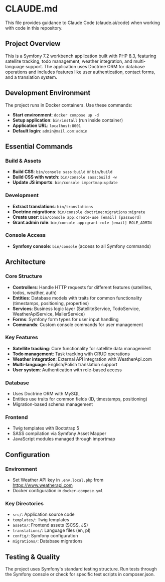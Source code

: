 # CLAUDE.md

This file provides guidance to Claude Code (claude.ai/code) when working with code in this repository.

## Project Overview

This is a Symfony 7.2 workbench application built with PHP 8.3, featuring satellite tracking, todo management, weather integration, and multi-language support. The application uses Doctrine ORM for database operations and includes features like user authentication, contact forms, and a translation system.

## Development Environment

The project runs in Docker containers. Use these commands:

- **Start environment**: `docker compose up -d`
- **Setup application**: `bin/install` (run inside container)
- **Application URL**: `localhost:8001`
- **Default login**: `admin@mail.com:admin`

## Essential Commands

### Build & Assets
- **Build CSS**: `bin/console sass:build` or `bin/build`
- **Build CSS with watch**: `bin/console sass:build -w`
- **Update JS imports**: `bin/console importmap:update`

### Development
- **Extract translations**: `bin/translations`
- **Doctrine migrations**: `bin/console doctrine:migrations:migrate`
- **Create user**: `bin/console app:create-use [email] [password]`
- **Grant admin role**: `bin/console app:grant-role [email] ROLE_ADMIN`

### Console Access
- **Symfony console**: `bin/console` (access to all Symfony commands)

## Architecture

### Core Structure
- **Controllers**: Handle HTTP requests for different features (satellites, todos, weather, auth)
- **Entities**: Database models with traits for common functionality (timestamps, positioning, properties)
- **Services**: Business logic layer (SatelliteService, TodoService, WeatherApiService, MailerService)
- **Forms**: Symfony form types for user input handling
- **Commands**: Custom console commands for user management

### Key Features
- **Satellite tracking**: Core functionality for satellite data management
- **Todo management**: Task tracking with CRUD operations
- **Weather integration**: External API integration with WeatherApi.com
- **Multi-language**: English/Polish translation support
- **User system**: Authentication with role-based access

### Database
- Uses Doctrine ORM with MySQL
- Entities use traits for common fields (ID, timestamps, positioning)
- Migration-based schema management

### Frontend
- Twig templates with Bootstrap 5
- SASS compilation via Symfony Asset Mapper
- JavaScript modules managed through importmap

## Configuration

### Environment
- Set Weather API key in `.env.local.php` from https://www.weatherapi.com
- Docker configuration in `docker-compose.yml`

### Key Directories
- `src/`: Application source code
- `templates/`: Twig templates
- `assets/`: Frontend assets (SCSS, JS)
- `translations/`: Language files (en, pl)
- `config/`: Symfony configuration
- `migrations/`: Database migrations

## Testing & Quality

The project uses Symfony's standard testing structure. Run tests through the Symfony console or check for specific test scripts in composer.json.